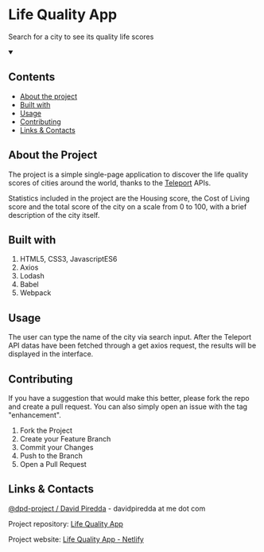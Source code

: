 <p align="center">
    <h1>Life Quality App</h1>
    <p>Search for a city to see its quality life scores</p>
</p>

<details open="open">
    <summary><h2>Contents</h2></summary>
    <ul>
        <li><a href=#about-the-project>About the project</a></li>
        <li><a  href=#built-with>Built with</a></li>
        <li><a  href=#usage>Usage</a></li>
        <li><a  href=#contributing>Contributing</a></li>
        <li><a  href=#links-contacts>Links & Contacts</a></li>
    </ul>
</details>

## About the Project

The project is a simple single-page application to discover the life quality scores of cities around the world, thanks to the
[Teleport](https://developers.teleport.org/api/) APIs.

Statistics included in the project are the Housing score, the Cost of Living score and the total score of the city on a scale from 0 to 100, with a
brief description of the city itself.

## Built with

<ol>
  <li>HTML5, CSS3, JavascriptES6</li>
  <li>Axios</li>
  <li>Lodash</li>
  <li>Babel</li>
  <li>Webpack</li>
</ol>

## Usage

The user can type the name of the city via search input. After the Teleport API datas have been fetched through a get axios request, the results will be displayed
in the interface. 

## Contributing

If you have a suggestion that would make this better, please fork the repo and create a pull request. You can also simply open an issue with the tag "enhancement".

<ol>
  <li>Fork the Project
  <li>Create your Feature Branch
  <li>Commit your Changes
  <li>Push to the Branch
  <li>Open a Pull Request
</ol>

## Links & Contacts

[@dpd-project / David Piredda](https://github.com/dpdproject) - davidpiredda at me dot com

Project repository: [Life Quality App](https://github.com/dpdproject/life_quality_project)

Project website: [Life Quality App - Netlify]()